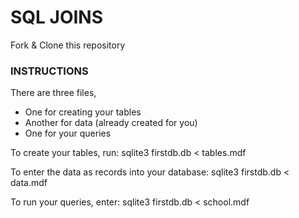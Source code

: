 # SQL JOINS
Fork & Clone this repository

### INSTRUCTIONS

There are three files,
 * One for creating your tables
 * Another for data (already created for you)
 * One for your queries


To create your tables, run:
	sqlite3 firstdb.db < tables.mdf

To enter the data as records into your database:
    sqlite3 firstdb.db < data.mdf

To run your queries, enter:
	sqlite3 firstdb.db < school.mdf